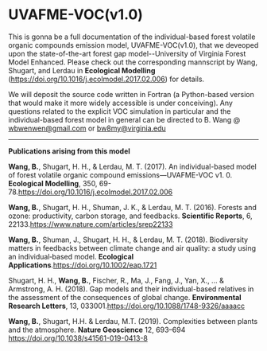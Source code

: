 # UVAFME-VOC(v1.0)
This is gonna be a full documentation of the individual-based forest volatile organic compounds emission model, UVAFME-VOC(v1.0), that we deveoped upon the state-of-the-art forest gap model--University of Virginia Forest Model Enhanced. Please check out the corresponding mannscript by Wang, Shugart, and Lerdau in **Ecological Modelling** (https://doi.org/10.1016/j.ecolmodel.2017.02.006) for details.

We will deposit the source code written in Fortran (a Python-based version that would make it more widely accessible is under conceiving). Any questions related to the explicit VOC simulation in particular and the individual-based forest model in general can  be directed to B. Wang @ wbwenwen@gmail.com or bw8my@virginia.edu

------------------------------------------------------------------------------------------------------------------------------------------
**Publications arising from this model**

**Wang, B.**, Shugart, H. H., & Lerdau, M. T. (2017). An individual-based model of forest volatile organic compound emissions—UVAFME-VOC v1. 0. **Ecological Modelling**, 350, 69-78.https://doi.org/10.1016/j.ecolmodel.2017.02.006

**Wang, B.**, Shugart, H. H., Shuman, J. K., & Lerdau, M. T. (2016). Forests and ozone: productivity, carbon storage, and feedbacks. **Scientific Reports**, 6, 22133.https://www.nature.com/articles/srep22133

**Wang, B.**, Shuman, J., Shugart, H. H., & Lerdau, M. T. (2018). Biodiversity matters in feedbacks between climate change and air quality: a study using an individual‐based model. **Ecological Applications**.https://doi.org/10.1002/eap.1721

Shugart, H. H., **Wang, B.**, Fischer, R., Ma, J., Fang, J., Yan, X., ... & Armstrong, A. H. (2018). Gap models and their individual-based relatives in the assessment of the consequences of global change. **Environmental Research Letters**, 13, 033001.https://doi.org/10.1088/1748-9326/aaaacc

**Wang, B.**, Shugart, H.H. & Lerdau, M.T. (2019). Complexities between plants and the atmosphere. **Nature Geoscience** 12, 693–694 https://doi.org/10.1038/s41561-019-0413-8

